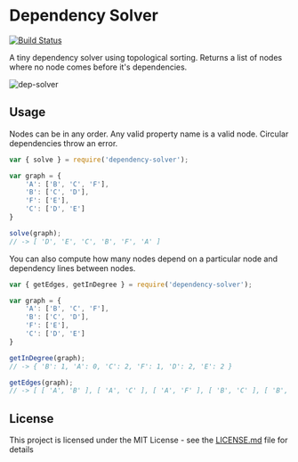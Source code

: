 # Dependency Solver

[![Build Status](https://travis-ci.org/haavistu/dependency-solver.svg?branch=master)](https://travis-ci.org/haavistu/dependency-solver)

A tiny dependency solver using topological sorting. Returns a list of nodes where no node comes before it's dependencies.  

![dep-solver](https://cloud.githubusercontent.com/assets/25879989/23125249/7cd12be6-f779-11e6-87c2-721baa84402d.png)

## Usage

Nodes can be in any order. Any valid property name is a valid node. Circular dependencies throw an error.

```javascript
var { solve } = require('dependency-solver');

var graph = {
    'A': ['B', 'C', 'F'],
    'B': ['C', 'D'],
    'F': ['E'],
    'C': ['D', 'E']
}

solve(graph);
// -> [ 'D', 'E', 'C', 'B', 'F', 'A' ]
```

You can also compute how many nodes depend on a particular node and dependency lines between nodes.

```javascript
var { getEdges, getInDegree } = require('dependency-solver');

var graph = {
    'A': ['B', 'C', 'F'],
    'B': ['C', 'D'],
    'F': ['E'],
    'C': ['D', 'E']
}

getInDegree(graph);
// -> { 'B': 1, 'A': 0, 'C': 2, 'F': 1, 'D': 2, 'E': 2 }

getEdges(graph);
// -> [ [ 'A', 'B' ], [ 'A', 'C' ], [ 'A', 'F' ], [ 'B', 'C' ], [ 'B', 'D' ], [ 'F', 'E' ], [ 'C', 'D' ], [ 'C', 'E' ] ]
```

## License

This project is licensed under the MIT License - see the [LICENSE.md](LICENSE.md) file for details
